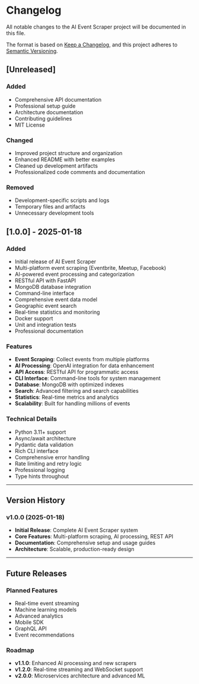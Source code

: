 # Changelog

All notable changes to the AI Event Scraper project will be documented in this file.

The format is based on [Keep a Changelog](https://keepachangelog.com/en/1.0.0/),
and this project adheres to [Semantic Versioning](https://semver.org/spec/v2.0.0.html).

## [Unreleased]

### Added
- Comprehensive API documentation
- Professional setup guide
- Architecture documentation
- Contributing guidelines
- MIT License

### Changed
- Improved project structure and organization
- Enhanced README with better examples
- Cleaned up development artifacts
- Professionalized code comments and documentation

### Removed
- Development-specific scripts and logs
- Temporary files and artifacts
- Unnecessary development tools

## [1.0.0] - 2025-01-18

### Added
- Initial release of AI Event Scraper
- Multi-platform event scraping (Eventbrite, Meetup, Facebook)
- AI-powered event processing and categorization
- RESTful API with FastAPI
- MongoDB database integration
- Command-line interface
- Comprehensive event data model
- Geographic event search
- Real-time statistics and monitoring
- Docker support
- Unit and integration tests
- Professional documentation

### Features
- **Event Scraping**: Collect events from multiple platforms
- **AI Processing**: OpenAI integration for data enhancement
- **API Access**: RESTful API for programmatic access
- **CLI Interface**: Command-line tools for system management
- **Database**: MongoDB with optimized indexes
- **Search**: Advanced filtering and search capabilities
- **Statistics**: Real-time metrics and analytics
- **Scalability**: Built for handling millions of events

### Technical Details
- Python 3.11+ support
- Async/await architecture
- Pydantic data validation
- Rich CLI interface
- Comprehensive error handling
- Rate limiting and retry logic
- Professional logging
- Type hints throughout

---

## Version History

### v1.0.0 (2025-01-18)
- **Initial Release**: Complete AI Event Scraper system
- **Core Features**: Multi-platform scraping, AI processing, REST API
- **Documentation**: Comprehensive setup and usage guides
- **Architecture**: Scalable, production-ready design

---

## Future Releases

### Planned Features
- Real-time event streaming
- Machine learning models
- Advanced analytics
- Mobile SDK
- GraphQL API
- Event recommendations

### Roadmap
- **v1.1.0**: Enhanced AI processing and new scrapers
- **v1.2.0**: Real-time streaming and WebSocket support
- **v2.0.0**: Microservices architecture and advanced ML
